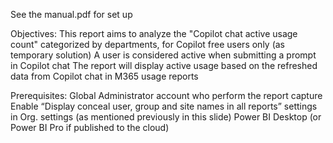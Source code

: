 See the manual.pdf for set up

Objectives:
This report aims to analyze the "Copilot chat active usage count" categorized by departments, for Copilot free users only (as temporary solution)
A user is considered active when submitting a prompt in Copilot chat
The report will display active usage based on the refreshed data from Copilot chat in M365 usage reports

Prerequisites:
Global Administrator account who perform the report capture
Enable “Display conceal user, group and site names in all reports” settings in Org. settings (as mentioned previously in this slide)
Power BI Desktop (or Power BI Pro if published to the cloud)
